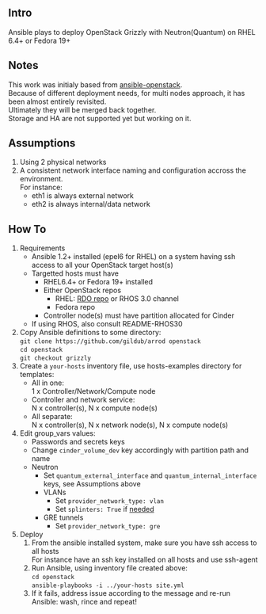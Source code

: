 Intro
-----
Ansible plays to deploy OpenStack Grizzly with Neutron(Quantum) on RHEL 6.4+ or Fedora 19+

Notes
-----
This work was initialy based from [ansible-openstack](https://github.com/ansible/ansible-redhat-openstack).  
Because of different deployment needs, for multi nodes approach, it has been almost entirely revisited.  
Ultimately they will be merged back together.  
Storage and HA are not supported yet but working on it.

Assumptions
-----------
  1. Using 2 physical networks
  2. A consistent network interface naming and configuration accross the environment.  
     For instance:
     * eth1 is always external network 
     * eth2 is always internal/data network 

How To
------
  1. Requirements
     * Ansible 1.2+ installed (epel6 for RHEL) on a system having ssh access to all your OpenStack target host(s)
     * Targetted hosts must have
       * RHEL6.4+ or Fedora 19+ installed
       * Either OpenStack repos
         * RHEL: [RDO repo](repos.fedorapeople.org/repos/openstack/) or RHOS 3.0 channel
         * Fedora repo
       * Controller node(s) must have partition allocated for Cinder
     * If using RHOS, also consult README-RHOS30
  2. Copy Ansible definitions to some directory:  
     `git clone https://github.com/gildub/arrod openstack`  
     `cd openstack`  
     `git checkout grizzly`
  3. Create a `your-hosts` inventory file, use hosts-examples directory for templates:
     * All in one:  
       1 x Controller/Network/Compute node 
     * Controller and network service:  
       N x controller(s), N x compute node(s)
     * All separate:  
       N x controller(s), N x network node(s), N x compute node(s)
  4. Edit group_vars values:
     * Passwords and secrets keys
     * Change `cinder_volume_dev` key accordingly with partition path and name
     * Neutron
       * Set `quantum_external_interface` and `quantum_internal_interface` keys, see Assumptions above
       * VLANs
         * Set `provider_network_type: vlan`
         * Set `splinters: True` if [needed](https://access.redhat.com/site/articles/289823)
       * GRE tunnels
         * Set `provider_network_type: gre`
  5. Deploy
     1. From the ansible installed system, make sure you have ssh access to all hosts  
        For instance have an ssh key installed on all hosts and use ssh-agent
     2. Run Ansible, using inventory file created above:  
        `cd openstack`  
        `ansible-playbooks -i ../your-hosts site.yml`
     3. If it fails, address issue according to the message and re-run Ansible: wash, rince and repeat!


